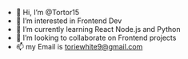 - 👋 Hi, I’m @Tortor15
- 👀 I’m interested in Frontend Dev
- 🌱 I’m currently learning React Node.js and Python
- 💞️ I’m looking to collaborate on Frontend projects 
- 📫 my Email is toriewhite9@gmail.com

<!---
Tortor15/Tortor15 is a ✨ special ✨ repository because its `README.md` (this file) appears on your GitHub profile.
You can click the Preview link to take a look at your changes.
--->
